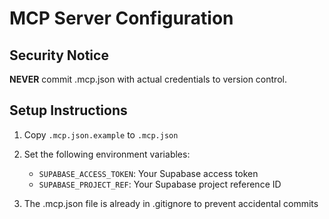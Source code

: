 # MCP Server Configuration

## Security Notice

**NEVER** commit .mcp.json with actual credentials to version control.

## Setup Instructions

1. Copy `.mcp.json.example` to `.mcp.json`
2. Set the following environment variables:
   - `SUPABASE_ACCESS_TOKEN`: Your Supabase access token
   - `SUPABASE_PROJECT_REF`: Your Supabase project reference ID

3. The .mcp.json file is already in .gitignore to prevent accidental commits
